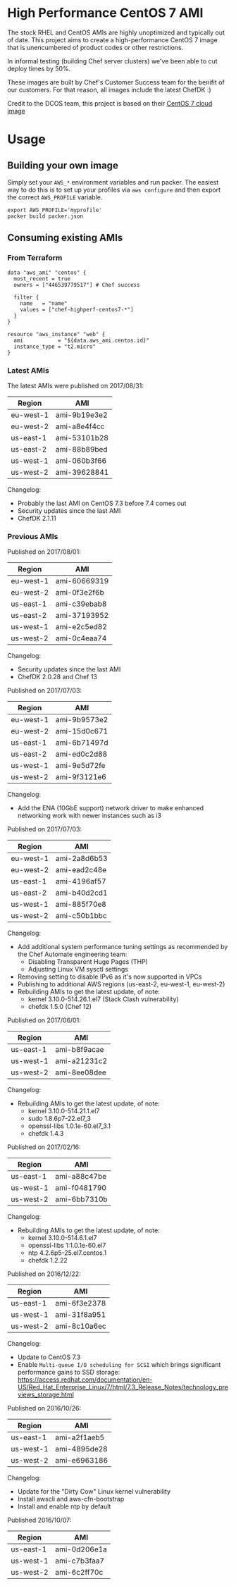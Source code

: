 # High Performance CentOS 7 AMI

The stock RHEL and CentOS AMIs are highly unoptimized and typically out of date.  This project aims to create a high-performance CentOS 7 image that is unencumbered of product codes or other restrictions.

In informal testing (building Chef server clusters) we've been able to cut deploy times by 50%.

These images are built by Chef's Customer Success team for the benifit of our customers.  For that reason, all images include the latest ChefDK :)

Credit to the DCOS team, this project is based on their [CentOS 7 cloud image](https://github.com/dcos/dcos/tree/master/cloud_images/centos7)


# Usage

## Building your own image

Simply set your `AWS_*` environment variables and run packer.  The easiest way to do this is to set up your profiles via `aws configure` and then export the correct `AWS_PROFILE` variable.
```
export AWS_PROFILE='myprofile'
packer build packer.json
```

## Consuming existing AMIs

### From Terraform
```
data "aws_ami" "centos" {
  most_recent = true
  owners = ["446539779517"] # Chef success

  filter {
    name   = "name"
    values = ["chef-highperf-centos7-*"]
  }
}

resource "aws_instance" "web" {
  ami           = "${data.aws_ami.centos.id}"
  instance_type = "t2.micro"
}
```

### Latest AMIs
The latest AMIs were published on 2017/08/31:

| Region    |     AMI      |
|-----------|--------------|
| eu-west-1 | ami-9b19e3e2 |
| eu-west-2 | ami-a8e4f4cc |
| us-east-1 | ami-53101b28 |
| us-east-2 | ami-88b89bed |
| us-west-1 | ami-060b3f66 |
| us-west-2 | ami-39628841 |

Changelog:
* Probably the last AMI on CentOS 7.3 before 7.4 comes out
* Security updates since the last AMI
* ChefDK 2.1.11

### Previous AMIs
Published on 2017/08/01:

| Region    |     AMI      |
|-----------|--------------|
| eu-west-1 | ami-60669319 |
| eu-west-2 | ami-0f3e2f6b |
| us-east-1 | ami-c39ebab8 |
| us-east-2 | ami-37193952 |
| us-west-1 | ami-e2c5ed82 |
| us-west-2 | ami-0c4eaa74 |

Changelog:
* Security updates since the last AMI
* ChefDK 2.0.28 and Chef 13

Published on 2017/07/03:

| Region    |     AMI      |
|-----------|--------------|
| eu-west-1 | ami-9b9573e2 |
| eu-west-2 | ami-15d0c671 |
| us-east-1 | ami-6b71497d |
| us-east-2 | ami-ed0c2d88 |
| us-west-1 | ami-9e5d72fe |
| us-west-2 | ami-9f3121e6 |

Changelog:
* Add the ENA (10GbE support) network driver to make enhanced networking work with newer instances such as i3

Published on 2017/07/03:

| Region    |     AMI      |
|-----------|--------------|
| eu-west-1 | ami-2a8d6b53 |
| eu-west-2 | ami-ead2c48e |
| us-east-1 | ami-4196af57 |
| us-east-2 | ami-b40d2cd1 |
| us-west-1 | ami-885f70e8 |
| us-west-2 | ami-c50b1bbc |

Changelog:
* Add additional system performance tuning settings as recommended by the Chef Automate engineering team:
  * Disabling Transparent Huge Pages (THP)
  * Adjusting Linux VM sysctl settings
* Removing setting to disable IPv6 as it's now supported in VPCs
* Publishing to additional AWS regions (us-east-2, eu-west-1, eu-west-2)
* Rebuilding AMIs to get the latest update, of note:
  * kernel 3.10.0-514.26.1.el7 (Stack Clash vulnerability)
  * chefdk 1.5.0 (Chef 12)

Published on 2017/06/01:

| Region    |     AMI      |
|-----------|--------------|
| us-east-1 | ami-b8f9acae |
| us-west-1 | ami-a21231c2 |
| us-west-2 | ami-8ee08dee |

Changelog:
* Rebuilding AMIs to get the latest update, of note:
  * kernel 3.10.0-514.21.1.el7
  * sudo 1.8.6p7-22.el7_3
  * openssl-libs 1.0.1e-60.el7_3.1
  * chefdk 1.4.3

Published on 2017/02/16:

| Region    |     AMI      |
|-----------|--------------|
| us-east-1 | ami-a88c47be |
| us-west-1 | ami-f0481790 |
| us-west-2 | ami-6bb7310b |

Changelog:
* Rebuilding AMIs to get the latest update, of note:
  * kernel 3.10.0-514.6.1.el7
  * openssl-libs 1:1.0.1e-60.el7
  * ntp 4.2.6p5-25.el7.centos.1
  * chefdk 1.2.22

Published on 2016/12/22:

| Region    |     AMI      |
|-----------|--------------|
| us-east-1 | ami-6f3e2378 |
| us-west-1 | ami-31f8a951 |
| us-west-2 | ami-8c10a6ec |

Changelog:
* Update to CentOS 7.3
* Enable `Multi-queue I/O scheduling for SCSI` which brings significant performance gains to SSD storage: https://access.redhat.com/documentation/en-US/Red_Hat_Enterprise_Linux/7/html/7.3_Release_Notes/technology_previews_storage.html


Published on 2016/10/26:

| Region    |     AMI      |
|-----------|--------------|
| us-east-1 | ami-a2f1aeb5 |
| us-west-1 | ami-4895de28 |
| us-west-2 | ami-e6963186 |

Changelog:
* Update for the "Dirty Cow" Linux kernel vulnerability
* Install awscli and aws-cfn-bootstrap
* Install and enable ntp by default


Published 2016/10/07:

| Region    |     AMI      |
|-----------|--------------|
| us-east-1 | ami-0d206e1a |
| us-west-1 | ami-c7b3faa7 |
| us-west-2 | ami-6c2ff70c |
